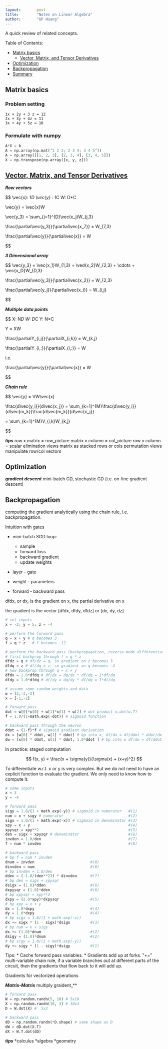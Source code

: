 ```yaml
---
layout:       post
title:        "Notes on Linear Algebra"
author:       "GP Huang"
---
```


A quick review of related concepts.

Table of Contents:

- [Matrix basics](#matrix)
  - [Vector, Matrix, and Tensor Derivatives](#derivatives)
- [Optimization](#Optimization)
- [Backpropagation](#Backpropagation)
- [Summary](#summary)

<a name='matrix'></a>

## Matrix basics

### Problem setting

```
1x + 2y + 3 z = 12
2x + 3y + 4z = 11
3x + 4y + 5z = 10
```

### Formulate with numpy

```python
A*X = b
A = np.array(np.mat(‘1 2 3; 2 3 4; 3 4 5’))
A = np.array([[1, 2, 3], [2, 3, 4], [3, 4, 5]])
X = np.transpose(np.array([x, y, z]))
```
<a name='derivatives'></a>

## [Vector, Matrix, and Tensor Derivatives](http://cs231n.stanford.edu/vecDerivs.pdf)

**_Row vectors_**

$$
\vec{x}: 1*D
\vec{y} : 1*C
W: D*C

\vec{y} = \vec{x}W

\vec(y_3} = \sum_{j=1}^{D}\vec(x_j)W_{j,3}

\frac{\partial\vec{y_3}}{\partial\vec{x_7}} = W_{7,3}

\frac{\partial\vec{y}}{\partial\vec{x}} = W


$$

**_3 Dimensional array_**

$$
\vec{y_3} = \vec{x_1}W_{1,3} + \ved{x_2}W_{2,3} + \cdots + \vec{x_D}W_{D,3}

\frac{\partial\vec{y_3}}{\partial\vec{x_2}} = W_{2,3}

\frac{\partial\vec{y_j}}{\partial\vec{x_i}} = W_{i,j}

$$

**_Multiple data points_**

$$
X: N*D
W: D*C
Y: N*C

Y = XW

\frac{\partialY_{i,j}}{\partialX_{i,k}} = W_{k,j}

\frac{\partialY_{i,:}}{\partialX_{i,:}} = W

i.e.

\frac{\partial\vec{y}}{\partial\vec{x}} = W

$$

**_Chain rule_**

$$
\vec{y} = VW\vec{x}

\frac{d\vec{y_i}}{d\vec{x_j}} = \sum_{k=1}^{M}\frac{d\vec{y_i}}{d\vec{m_k}}\frac{d\vec{m_k}}{d\vec{x_j}}

= \sum_{k=1}^{M}V_{i,k}W_{k,j}

$$

**_tips_**
row x matrix = row\_picture
matrix x column = col\_picture
row x column = scalar
elimination views matrix as stacked rows or cols
permutation views manipulate row/col vectors


<a name='Optimization'></a>

## Optimization

**_gradient descent_** mini-batch GD, stochastic GD (i.e. on-line gradient descent)

<a name='Backpropagation'></a>

## Backpropagation

computing the gradient analytically using the chain rule, i.e. backpropagation.

Intuition with gates

* mini-batch SGD loop:
  - sample
  - forward loss
  - backward gradient
  - update weights

* layer - gate
* weight - parameters
* forward - backward pass

dfdx, or dx, is the gradient on x, the partial derivative on x

the gradient is the vector [dfdx, dfdy, dfdz] or [dx, dy, dz]

```python
# set inputs
x = -2; y = 5; z = -4

# perform the forward pass
q = x + y # q becomes 3
f = q * z   # f becomes -12

# perform the backward pass (backpropagation, reverse-mode differentiation)
# first backprop through f = q * z
dfdz = q # df/dz = q, so gradient on z becomes 3
dfdq = z # df/dq = z, so gradient on q becomes -4
# now backprop through q = x + y
dfdx = 1.0*dfdq # df/dx = dq/dx * df/dq = 1*df/dq
dfdy = 1.0*dfdq # df/dy = dq/dy * df/dq = 1*df/dq
```

```python
# assume some random weights and data 
w = [2,-3,-3] 
x = [-1,-2]

# forward pass
dot = w[0]*x[0] + w[1]*x[1] + w[2] # dot product x.dot(w.T)
f = 1.0/(1+math.exp(-dot)) # sigmoid function 

# backward pass through the neuron
ddot = (1-f)*f # sigmoid gradient derivation 
dx = [w[0] * ddot, w[1] * ddot] # bp into x, df/dx = df/ddot * ddot/dx = df/ddot * w
dw = [x[0] * ddot, x[1] * ddot, 1.0*ddot ] # bp into w df/dw = df/ddot * ddot/dw = df/ddot * x

```

In practice: staged computation

$$
f(x, y) = \frac{x + \sigma(y)}{\sigma(x) + (x+y)^2}
$$

To differentiate w.r.t. x or y is very complex.
But we do not need to have an explicit function to evaluate the gradient.
We only need to know how to compute it.

```python
# some inputs
x = 3
y = -4

# forward pass
sigy = 1.0/(1 + math.exp(-y)) # sigmoid in numerator   #(1)
num = x + sigy # numerator                             #(2)
sigx = 1.0/(1 + math.exp(-x)) # sigmoid in denominator #(3)
xpy = x + y                                            #(4) 
xpysqr = xpy**2                                        #(5)
den = sigx + xpysqr # denominator                      #(6) 
invden = 1.0/den                                       #(7)
f = num * invden                                       #(8)

# backward pass
# bp f = num * invden
dnum = invden                         #(8)
dinvden = num                         #(8)
# bp invden = 1.0/den 
dden = (-1.0/(den**2)) * dinvden      #(7)
# bp den = sigx + xpysqr 
dsigx = (1.0)*dden                    #(6)
dxpysqr = (1.0)*dden                  #(6)
# bp xpysqr = xpy**2                  
dxpy = (2.0*xpy)*dxpysqr              #(5)
# bp xpy = x + y                       
dx = 1.0*dxpy                         #(4)
dy = 1.0*dxpy                         #(4)
# bp sigx = 1.0/(1 + math.exp(-x))
dx += sigx * (1 - sigx)*dsigx         #(3)
# bp num = x + sigy 
dx += (1.0)*dnum                      #(2)
dsigy = (1.0)*dnum                    #(2)
# bp sigy = 1.0/(1 + math.exp(-y))
dy += sigy * (1 - sigy)*dsigy         #(1)

```

Tips:
    * Cache forward pass variables.
    * Gradients add up at forks. "+=" multi-variable chain rule, if a variable branches out at different parts of the circuit, then the gradients that flow back to it will add up.

Gradients for vectorized operations

**_Matrix-Matrix_** multiply graident_**

```python
# forward pass
W = np.random.randn(5, 10) # 5x10
X = np.random.randn(10, 3) # 10x3
D = W.dot(X) #  5x3

# backward pass
dD = np.random.randn(*D.shape) # same shape as D
dW = dD.dot(X.T)
dX = W.T.dot(dD)

```

**_tips_**
*calculus
*algebra
*geometry 
